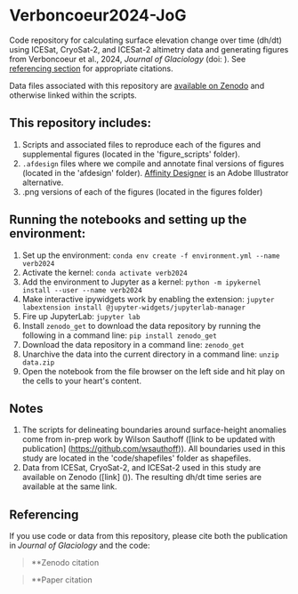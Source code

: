 # Verboncoeur2024-JoG
Code repository for calculating surface elevation change over time (dh/dt) using ICESat, CryoSat-2, and ICESat-2 altimetry data and generating figures from Verboncoeur et al., 2024, _Journal of Glaciology_ (doi: []()). See [referencing section](#referencing) for appropriate citations.

Data files associated with this repository are [available on Zenodo]() and otherwise linked within the scripts.

## This repository includes:
1. Scripts and associated files to reproduce each of the figures and supplemental figures (located in the 'figure_scripts' folder).
2. `.afdesign` files where we compile and annotate final versions of figures (located in the 'afdesign' folder). [Affinity Designer](https://affinity.serif.com/en-us/designer/) is an Adobe Illustrator alternative.
3. .png versions of each of the figures (located in the figures folder)

## Running the notebooks and setting up the environment: 

1. Set up the environment: `conda env create -f environment.yml --name verb2024`
2. Activate the kernel: `conda activate verb2024`
3. Add the environment to Jupyter as a kernel: `python -m ipykernel install --user --name verb2024`
4. Make interactive ipywidgets work by enabling the extension: `jupyter labextension install @jupyter-widgets/jupyterlab-manager`
5. Fire up JupyterLab: `jupyter lab`
6. Install `zenodo_get` to download the data repository by running the following in a command line: `pip install zenodo_get`
7. Download the data repository in a command line: `zenodo_get ` 
8. Unarchive the data into the current directory in a command line: `unzip data.zip`
9. Open the notebook from the file browser on the left side and hit play on the cells to your heart's content.

## Notes

1. The scripts for delineating boundaries around surface-height anomalies come from in-prep work by Wilson Sauthoff ([link to be updated with publication] (https://github.com/wsauthoff)). All boundaries used in this study are located in the 'code/shapefiles' folder as shapefiles.
2. Data from ICESat, CryoSat-2, and ICESat-2 used in this study are available on Zenodo ([link] ()). The resulting dh/dt time series are available at the same link.

## Referencing

If you use code or data from this repository, please cite both the publication in _Journal of Glaciology_ and the code:

>**Zenodo citation

>**Paper citation
